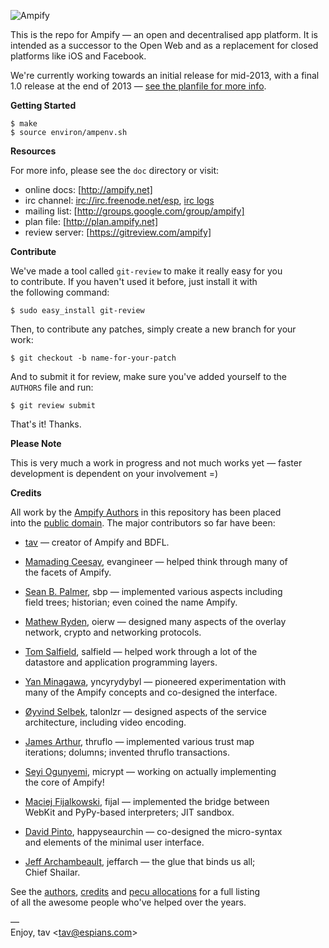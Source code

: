 ![Ampify](https://github.com/downloads/tav/ampify/logo.ampify.smallest.png)

This is the repo for Ampify — an open and decentralised app platform. It is  
intended as a successor to the Open Web and as a replacement for closed  
platforms like iOS and Facebook.

We're currently working towards an initial release for mid-2013, with a final  
1.0 release at the end of 2013 — [see the planfile for more info].

**Getting Started**

    $ make
    $ source environ/ampenv.sh

**Resources**

For more info, please see the `doc` directory or visit:

* online docs: [http://ampify.net]
* irc channel: [irc://irc.freenode.net/esp], [irc logs]
* mailing list: [http://groups.google.com/group/ampify]
* plan file: [http://plan.ampify.net]
* review server: [https://gitreview.com/ampify]

**Contribute**

We've made a tool called `git-review` to make it really easy for you  
to contribute. If you haven't used it before, just install it with  
the following command:

    $ sudo easy_install git-review

Then, to contribute any patches, simply create a new branch for your  
work:

    $ git checkout -b name-for-your-patch

And to submit it for review, make sure you've added yourself to the  
`AUTHORS` file and run:

    $ git review submit

That's it! Thanks.

**Please Note**

This is very much a work in progress and not much works yet — faster  
development is dependent on your involvement =)

**Credits**

All work by the [Ampify Authors] in this repository has been placed  
into the [public domain]. The major contributors so far have been:

* [tav] — creator of Ampify and BDFL.

* [Mamading Ceesay], evangineer — helped think through many of  
  the facets of Ampify.

* [Sean B. Palmer], sbp — implemented various aspects including  
  field trees; historian; even coined the name Ampify.

* [Mathew Ryden], oierw — designed many aspects of the overlay  
  network, crypto and networking protocols.

* [Tom Salfield], salfield — helped work through a lot of the  
  datastore and application programming layers.

* [Yan Minagawa], yncyrydybyl — pioneered experimentation with  
  many of the Ampify concepts and co-designed the interface.

* [Øyvind Selbek], talonlzr — designed aspects of the service  
  architecture, including video encoding.

* [James Arthur], thruflo — implemented various trust map  
  iterations; dolumns; invented thruflo transactions.

* [Seyi Ogunyemi], micrypt — working on actually implementing  
  the core of Ampify!

* [Maciej Fijalkowski], fijal — implemented the bridge between  
  WebKit and PyPy-based interpreters; JIT sandbox.

* [David Pinto], happyseaurchin — co-designed the micro-syntax  
  and elements of the minimal user interface.

* [Jeff Archambeault], jeffarch — the glue that binds us all;  
  Chief Shailar.

See the [authors], [credits] and [pecu allocations] for a full listing  
of all the awesome people who've helped over the years.

—  
Enjoy, tav <<tav@espians.com>>





[Xanadu]: http://en.wikipedia.org/wiki/Project_Xanadu
[see the planfile for more info]: http://plan.ampify.net

[Ampify Authors]: http://ampify.net/authors.html
[public domain]: http://ampify.net/unlicense.html

[authors]: http://ampify.net/authors.html
[credits]: http://ampify.net/credits.html
[pecu allocations]: http://tav.espians.com/pecu-allocations-by-tav.html

[http://ampify.net]: http://ampify.net
[http://groups.google.com/group/ampify]: http://groups.google.com/group/ampify
[https://gitreview.com/ampify]: https://gitreview.com/ampify
[http://plan.ampify.net]: http://plan.ampify.net
[irc://irc.freenode.net/esp]: irc://irc.freenode.net/esp
[irc logs]: http://irclogs.ampify.net

[David Pinto]: http://twitter.com/happyseaurchin
[James Arthur]: http://thruflo.com
[Jeff Archambeault]: http://www.openideaproject.org/jeffspace
[Maciej Fijalkowski]: http://morepypy.blogspot.com/
[Mamading Ceesay]: http://twitter.com/evangineer
[Mathew Ryden]: https://github.com/oierw
[Øyvind Selbek]: http://twitter.com/talonlzr
[Seyi Ogunyemi]: http://micrypt.com
[Sean B. Palmer]: http://inamidst.com
[tav]: http://tav.espians.com
[Tom Salfield]: https://twitter.com/tsalfield
[Yan Minagawa]: http://delicious.com/t
